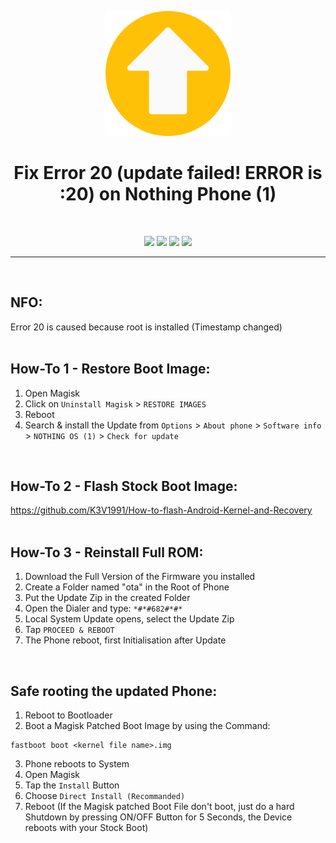 <p align="center"><img src="https://github.com/K3V1991/Fix-Error-20-on-Nothing-Phone-_1_/blob/main/Fix-Error-20.png" width="200"></a>
<h1 align="center"><b>Fix Error 20 (update failed! ERROR is :20) on Nothing Phone (1)</b></h1>
<br />

<p align="center">
<a href="https://liberapay.com/K3V1991" alt="LiberaPay"><img src="https://img.shields.io/badge/Liberapay-F6C915?style=for-the-badge&logo=liberapay&logoColor=black" /></a>
<a href="https://ko-fi.com/k3v1991" alt="Ko-fi"><img src="https://img.shields.io/badge/Ko--fi-F16061?style=for-the-badge&logo=ko-fi&logoColor=white" /></a>
<a href="https://www.paypal.com/cgi-bin/webscr?cmd=_s-xclick&hosted_button_id=HW8B98TVDLKWA" alt="PayPal"><img src="https://img.shields.io/badge/PayPal-00457C?style=for-the-badge&logo=paypal&logoColor=white" /></a>
<a href="https://github.com/K3V1991/Donate-Crypto/blob/main/README.md" alt="Crypto"><img src="https://img.shields.io/badge/Bitcoin-000?style=for-the-badge&logo=bitcoin&logoColor=white" /></a>
</p>
<hr>
<br />

## NFO:
Error 20 is caused because root is installed (Timestamp changed)
<br />
<br />

## How-To 1 - Restore Boot Image:
1. Open Magisk
2. Click on ```Uninstall Magisk``` > ```RESTORE IMAGES```
3. Reboot
4. Search & install the Update from ```Options``` > ```About phone``` > ```Software info``` > ```NOTHING OS (1)``` > ```Check for update```
<br />

## How-To 2 - Flash Stock Boot Image:
https://github.com/K3V1991/How-to-flash-Android-Kernel-and-Recovery
<br />
<br />

## How-To 3 - Reinstall Full ROM:
1. Download the Full Version of the Firmware you installed
2. Create a Folder named "ota" in the Root of Phone
3. Put the Update Zip in the created Folder
4. Open the Dialer and type: ```*#*#682#*#*```
5. Local System Update opens, select the Update Zip
6. Tap ```PROCEED & REBOOT```
7. The Phone reboot, first Initialisation after Update
<br />

## Safe rooting the updated Phone:
1. Reboot to Bootloader
2. Boot a Magisk Patched Boot Image by using the Command:
```
fastboot boot <kernel file name>.img
```
3. Phone reboots to System
4. Open Magisk
5. Tap the ```Install``` Button
6. Choose ```Direct Install (Recommanded)```
7. Reboot (If the Magisk patched Boot File don't boot, just do a hard Shutdown by pressing ON/OFF Button for 5 Seconds, the Device reboots with your Stock Boot)
